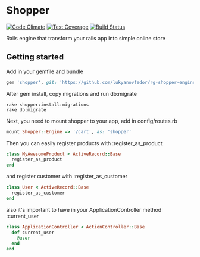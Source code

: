 # Shopper

[![Code Climate](https://codeclimate.com/github/lukyanovfedor/rg-shopper-engine/badges/gpa.svg)](https://codeclimate.com/github/lukyanovfedor/rg-shopper-engine)
[![Test Coverage](https://codeclimate.com/github/lukyanovfedor/rg-shopper-engine/badges/coverage.svg)](https://codeclimate.com/github/lukyanovfedor/rg-shopper-engine/coverage)
[![Build Status](https://travis-ci.org/lukyanovfedor/rg-shopper-engine.svg?branch=master)](https://travis-ci.org/lukyanovfedor/rg-shopper-engine)

Rails engine that transform your rails app into simple online store

## Getting started

Add in your gemfile and bundle

```ruby
gem 'shopper', git: 'https://github.com/lukyanovfedor/rg-shopper-engine.git'
```

After gem install, copy migrations and run db:migrate
```console
rake shopper:install:migrations
rake db:migrate
```

Next, you need to mount shopper to your app, add in config/routes.rb
```ruby
mount Shopper::Engine => '/cart', as: 'shopper'
```

Then you can easily register products with :register_as_product
```ruby
class MyAwesomeProduct < ActiveRecord::Base
  register_as_product
end
```

and register customer with :register_as_customer
```ruby
class User < ActiveRecord::Base
  register_as_customer
end
```

also it's important to have in your ApplicationController method :current_user
```ruby
class ApplicationController < ActionController::Base
  def current_user
    @user
  end
end
```
